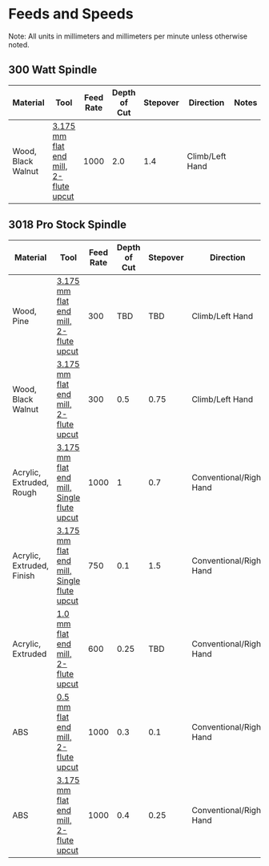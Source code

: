 # Feeds and Speeds

Note: All units in millimeters and millimeters per minute unless otherwise noted.

## 300 Watt Spindle

| Material | Tool | Feed Rate | Depth of Cut |  Stepover | Direction | Notes |
| -------- | ---  | --------- | ------------ | ----------------- | ------------------ | ----- |
| Wood, Black Walnut | [3.175 mm flat end mill, 2-flute upcut](tools-n-bits.md#3175mm-dia-2-flute-upcut-carbide)| 1000 | 2.0 | 1.4 | Climb/Left Hand |


## 3018 Pro Stock Spindle

| Material | Tool | Feed Rate | Depth of Cut |  Stepover | Direction | Notes |
| -------- | ---  | --------- | ------------ | ----------------- | ------------------ | ----- |
| Wood, Pine         | [3.175 mm flat end mill, 2-flute upcut](tools-n-bits.md#3175mm-dia-2-flute-upcut-carbide)| 300 | TBD | TBD | Climb/Left Hand |
| Wood, Black Walnut | [3.175 mm flat end mill, 2-flute upcut](tools-n-bits.md#3175mm-dia-2-flute-upcut-carbide)| 300 | 0.5 | 0.75 | Climb/Left Hand |
| Acrylic, Extruded, Rough  | [3.175 mm flat end mill, Single flute upcut](tools-n-bits.md#3175mm-dia-single-flute-upcut-carbide) | 1000 | 1 | 0.7 |  Conventional/Right Hand||
| Acrylic, Extruded, Finish | [3.175 mm flat end mill, Single flute upcut](tools-n-bits.md#3175mm-dia-single-flute-upcut-carbide) | 750 | 0.1 | 1.5 |  Conventional/Right Hand||
| Acrylic, Extruded  | [1.0 mm flat end mill, 2-flute upcut](tools-n-bits.md#10mm-dia-2-flute-upcut-carbide) |  600 | 0.25 | TBD |  Conventional/Right Hand||
| ABS | [0.5 mm flat end mill, 2-flute upcut](https://www.adafruit.com/product/2072) | 1000 | 0.3 | 0.1 | Conventional/Right Hand | | 
| ABS | [3.175 mm flat end mill, 2-flute upcut](tools-n-bits.md#3175mm-dia-2-flute-upcut-carbide) | 1000 | 0.4 | 0.25 | Conventional/Right Hand | |
